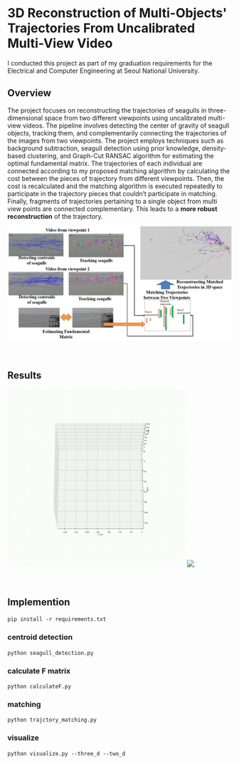 # 3D Reconstruction of Multi-Objects' Trajectories From Uncalibrated Multi-View Video

I conducted this project as part of my graduation requirements for the Electrical and Computer Engineering at Seoul National University.

## Overview
The project focuses on reconstructing the trajectories of seagulls in three-dimensional space from two different viewpoints using uncalibrated multi-view videos. The pipeline involves detecting the center of gravity of seagull objects, tracking them, and complementarily connecting the trajectories of the images from two viewpoints. The project employs techniques such as background subtraction, seagull detection using prior knowledge, density-based clustering, and Graph-Cut RANSAC algorithm for estimating the optimal fundamental matrix. The trajectories of each individual are connected according to my proposed matching algorithm by calculating the cost between the pieces of trajectory from different viewpoints. Then, the cost is recalculated and the matching algorithm is executed repeatedly to participate in the trajectory pieces that couldn’t participate in matching. Finally, fragments of trajectories pertaining to a single object from multi view points are connected complementary. This leads to a **more robust reconstruction** of the trajectory.

<img src = "src\overview.png">
<br>
<br>
<br>

## Results

<img src="src\3d.gif" width = 400>
<img src="src\tracking2deach.gif"/>


<br>
<br>
<br>

## Implemention

    pip install -r requirements.txt

### centroid detection

    python seagull_detection.py
  
### calculate F matrix

    python calculateF.py
  
### matching

    python trajctory_matching.py

### visualize

    python visualize.py --three_d --two_d
